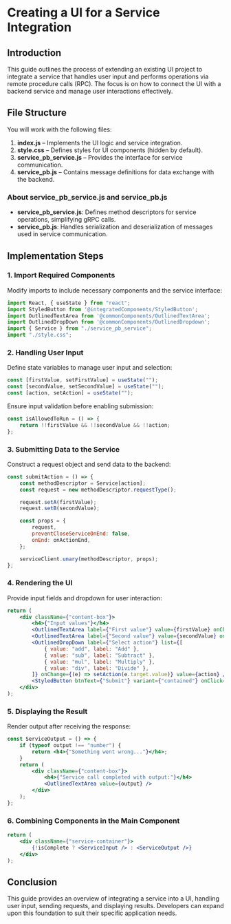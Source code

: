 # Creating a UI for a Service Integration

## Introduction

This guide outlines the process of extending an existing UI project to integrate a service that handles user input and performs operations via remote procedure calls (RPC). The focus is on how to connect the UI with a backend service and manage user interactions effectively.

## File Structure

You will work with the following files:

1. **index.js** – Implements the UI logic and service integration.
2. **style.css** – Defines styles for UI components (hidden by default).
3. **service\_pb\_service.js** – Provides the interface for service communication.
4. **service\_pb.js** – Contains message definitions for data exchange with the backend.

### About service\_pb\_service.js and service\_pb.js

- **service\_pb\_service.js**: Defines method descriptors for service operations, simplifying gRPC calls.
- **service\_pb.js**: Handles serialization and deserialization of messages used in service communication.

## Implementation Steps

### 1. Import Required Components

Modify imports to include necessary components and the service interface:

```jsx
import React, { useState } from "react";
import StyledButton from '@integratedComponents/StyledButton';
import OutlinedTextArea from '@commonComponents/OutlinedTextArea';
import OutlinedDropDown from '@commonComponents/OutlinedDropdown';
import { Service } from "./service_pb_service";
import "./style.css";
```

### 2. Handling User Input

Define state variables to manage user input and selection:

```jsx
const [firstValue, setFirstValue] = useState("");
const [secondValue, setSecondValue] = useState("");
const [action, setAction] = useState("");
```

Ensure input validation before enabling submission:

```jsx
const isAllowedToRun = () => {
    return !!firstValue && !!secondValue && !!action;
};
```

### 3. Submitting Data to the Service

Construct a request object and send data to the backend:

```jsx
const submitAction = () => {
    const methodDescriptor = Service[action];
    const request = new methodDescriptor.requestType();

    request.setA(firstValue);
    request.setB(secondValue);

    const props = {
        request,
        preventCloseServiceOnEnd: false,
        onEnd: onActionEnd,
    };

    serviceClient.unary(methodDescriptor, props);
};
```

### 4. Rendering the UI

Provide input fields and dropdown for user interaction:

```jsx
return (
    <div className={"content-box"}>
        <h4>{"Input values"}</h4>
        <OutlinedTextArea label={"First value"} value={firstValue} onChange={(e) => setFirstValue(e.target.value)} />
        <OutlinedTextArea label={"Second value"} value={secondValue} onChange={(e) => setSecondValue(e.target.value)} />
        <OutlinedDropDown label={"Select action"} list={[
            { value: "add", label: "Add" },
            { value: "sub", label: "Subtract" },
            { value: "mul", label: "Multiply" },
            { value: "div", label: "Divide" },
        ]} onChange={(e) => setAction(e.target.value)} value={action} />
        <StyledButton btnText={"Submit"} variant={"contained"} onClick={submitAction} disabled={!isAllowedToRun()} />
    </div>
);
```

### 5. Displaying the Result

Render output after receiving the response:

```jsx
const ServiceOutput = () => {
    if (typeof output !== "number") {
        return <h4>{"Something went wrong..."}</h4>;
    }
    return (
        <div className={"content-box"}>
            <h4>{"Service call completed with output:"}</h4>
            <OutlinedTextArea value={output} />
        </div>
    );
};
```

### 6. Combining Components in the Main Component

```jsx
return (
    <div className={"service-container"}>
        {!isComplete ? <ServiceInput /> : <ServiceOutput />}
    </div>
);
```

## Conclusion

This guide provides an overview of integrating a service into a UI, handling user input, sending requests, and displaying results. Developers can expand upon this foundation to suit their specific application needs.

